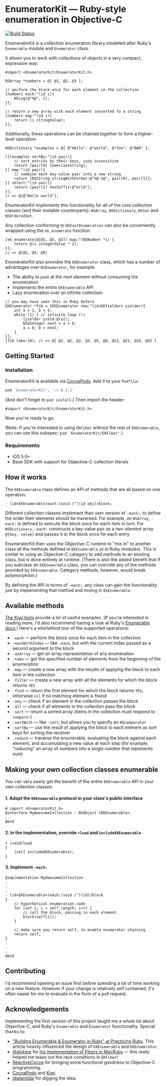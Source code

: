 # EnumeratorKit — Ruby-style enumeration in Objective-C

[![Build Status](https://travis-ci.org/sharplet/EnumeratorKit.svg?branch=master)](https://travis-ci.org/sharplet/EnumeratorKit)

EnumeratorKit is a collection enumeration library modelled after Ruby's
`Enumerable` module and `Enumerator` class.

It allows you to work with collections of objects in a very compact,
expressive way:

```objc
#import <EnumeratorKit/EnumeratorKit.h>

NSArray *numbers = @[ @1, @2, @3 ];

// perform the block once for each element in the collection
[numbers each:^(id i){
    NSLog(@"%@", i);
}];

// return a new array with each element converted to a string
[numbers map:^(id i){
    return [i stringValue];
}];
```

Additionally, these operations can be chained together to form a
higher-level operation:

```objc
NSDictionary *examples = @{ @"Hello": @"world", @"foo": @"BAR" };

[[[examples sortBy:^(id pair){
    // sort entries by their keys, case insensitive
    return [pair[0] lowercaseString];
}] map:^(id pair){
    // combine each key-value pair into a new string
    return [NSString stringWithFormat:@"%@ %@", pair[0], pair[1]];
}] select:^(id pair){
    return [pair[1] hasSuffix:@"orld"];
}];
// => @[@"Hello world"];
```

EnumeratorKit implements this functionality for all of the core
collection classes (and their mutable counterparts): `NSArray`,
`NSDictionary`, `NSSet` and `NSOrderedSet`.

Any collection conforming to `NSFastEnumeration` can also be conveniently
wrapped using the `ek_enumerate` function:

```objc
[ek_enumerate(@[@1, @2, @3]) map:^(NSNumber *i) {
    return @(i.integerValue * 2);
}];
// => @[@2, @4, @6]
```

EnumeratorKit also provides the `EKEnumerator` class, which has a
number of advantages over `NSEnumerator`, for example:

 - The ability to `peek` at the next element without consuming the
   enumeration
 - Implements the entire `EKEnumerable` API
 - Lazy enumeration over an infinite collection:

```objc
// you may have seen this in Ruby before
EKEnumerator *fib = [EKEnumerator new:^(id<EKYielder> yielder){
    int a = 1, b = 1;
    while (1) { // infinite loop (!)
        [yielder yield:@(a)];
        NSUInteger next = a + b;
        a = b; b = next;
    }
}];
[fib take:10]; // => @[ @1, @1, @2, @3, @5, @8, @13, @21, @34, @55 ]
```


## Getting Started

### Installation

EnumeratorKit is available via [CocoaPods]. Add it to your `Podfile`:

```ruby
pod 'EnumeratorKit', '~> 0.1.1'
```

(And don't forget to `pod install`.) Then import the header:

```objc
#import <EnumeratorKit/EnumeratorKit.h>
```

Now you're ready to go.

(Note: If you're interested in using `EKFiber` without the rest of
`EKEnumerable`, you can use this subspec: `pod
'EnumeratorKit/EKFiber'`.)

[CocoaPods]: https://github.com/CocoaPods/CocoaPods "CocoaPods on GitHub"


### Requirements

 - iOS 5.0+
 - Base SDK with support for Objective-C collection literals


## How it works

The `EKEnumerable` class defines an API of methods that are all based on one operation:

```objc
- (id<EKEnumerable)each:(void (^)(id obj))block;
```

Different collection classes implement their own version of `-each:`,
to define the order their elements should be traversed. For example, on
`NSArray`, `-each:` is defined to execute the block once for each item
in turn. For `NSDictionary`, `-each:` constructs a key-value pair as a
two-element array `@[key, value]` and passes it to the block once for each
entry.

EnumeratorKit then uses the Objective-C runtime to "mix in" to another
class all the methods defined in `EKEnumerable` (*a la* Ruby modules).
This is similar to using an Objective-C category to add methods to an
existing class, but is done entirely at runtime. (There is also the
added benefit that if you subclass an `EKEnumerable` class, you can
override any of the methods provided by `EKEnumerable`. Category
methods, however, would break polymorphism.)

By defining the API in terms of `-each:`, any class can gain the
functionality just by implementing that method and mixing in
`EKEnumerable`.


## Available methods

[The Kiwi tests][tests] provide a lot of useful examples. (If you're
interested in reading more, I'd also recommend having a look at Ruby's
[Enumerable docs][rb-enumerable].) Here's a whirlwhind tour of the supported
operations:

 - `-each` — perform the block once for each item in the collection
 - `-eachWithIndex` — like `-each`, but with the current index passed
   as a second argument to the block
 - `-asArray` — get an array representation of any enumeration
 - `-take` — get the specified number of elements from the beginning
   of the enumeration
 - `-map` — create a new array with the results of applying the block
   to each item in the collection
 - `-filter` — create a new array with all the elements for which the
   block returns `YES`
 - `-find` — return the first element for which the block returns
   `YES`, otherwise `nil` if no matching element is found
 - `-any` — check if an element in the collection passes the block
 - `-all` — check if all elements in the collection pass the block
 - `-sort` — return a sorted array (items in the collection must
   respond to `compare:`)
 - `-sortWith` — like `-sort`, but allows you to specify an
   `NSComparator`
 - `-sortBy` — use the result of applying the block to each element
   as sort keys for sorting the receiver
 - `-reduce` — traverse the enumerable, evaluating the block against each
   element, and accumulating a new value at each step (for example, "reducing"
   an array of numbers into a single number that represents sum)

[tests]: https://github.com/sharplet/EnumeratorKit/tree/master/Tests
[rb-enumerable]: http://ruby-doc.org/core-2.0/Enumerable.html "Enumerable | ruby-doc.org"


## Making your own collection classes enumerable

You can very easily get the benefit of the entire `EKEnumerable` API in
your own collection classes:

#### 1. Adopt the `EKEnumerable` protocol in your class's public interface

```objc
# import <EnumeratorKit.h>
@interface MyAwesomeCollection : NSObject <EKEnumerable>
...
@end
```

#### 2. In the implementation, override `+load` and `includeEKEnumerable`

```obc
+ (void)load
{
    [self includeEKEnumerable];
}
```

#### 3. Implement `-each:`

```objc
@implementation MyAwesomeCollection
.
.
.
- (id<EKEnumerable>)each:(void (^)(id))block
{
    // hypothetical enumeration code
    for (int i; i < self.length; i++) {
        // call the block, passing in each element
        block(self[i]);
    }

    // make sure you return self, to enable enumerator chaining
    return self;
}
.
.
.
@end
```


## Contributing

I'd recommend opening an issue first before spending a lot of time working on
a new feature. However if your change is relatively self contained, it's often
easier for me to evaluate in the form of a pull request.


## Acknowledgements

Implementing the first version of this project taught me a whole lot
about Objective-C, and Ruby's `Enumerable` and `Enumerator`
functionality. Special thanks to:

 - ["Building Enumerable & Enumerator in Ruby" at Practicing
   Ruby][practicing-ruby]. This article heavily influenced the
   design of `EKEnumerable` and `EKEnumerator`.
 - [@alskipp][] for [his implementation of Fibers in
   MacRuby][macruby-fibers] — this really helped me tease out the
   race conditions in `EKFiber`!
 - [ReactiveCocoa][] for bringing some functional goodness to
   Objective-C programming.
 - [CocoaPods][] and [Kiwi][].
 - [@alaroldai][] for digging the idea.

[practicing-ruby]: https://practicingruby.com/articles/shared/eislpkhxolnr "Building Enumerable & Enumerator in Ruby | Practicing Ruby"
[@alskipp]: https://github.com/alskipp "alskipp on GitHub"
[macruby-fibers]: https://github.com/alskipp/MacrubyFibers/blob/master/lib/fiber.rb "alskipp/MacrubyFibers on GitHub"
[ReactiveCocoa]: https://github.com/ReactiveCocoa/ReactiveCocoa
[CocoaPods]: https://github.com/CocoaPods/CocoaPods "CocoaPods on GitHub"
[Kiwi]: https://github.com/allending/Kiwi "Kiwi on GitHub"
[@alaroldai]: https://github.com/alaroldai "alaroldai on GitHub"
